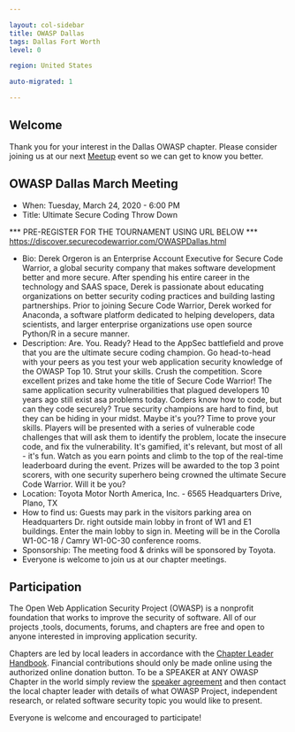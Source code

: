 ```yaml
---

layout: col-sidebar
title: OWASP Dallas
tags: Dallas Fort Worth
level: 0

region: United States

auto-migrated: 1

---
```


## Welcome
Thank you for your interest in the Dallas OWASP chapter. Please consider joining us at our next [Meetup](https://www.meetup.com/Dallas-The-Open-Web-Application-Security-Project-Meetup/) event so we can get to know you better.

## OWASP Dallas March Meeting
- When:  Tuesday, March 24, 2020 - 6:00 PM
- Title:  Ultimate Secure Coding Throw Down

*** PRE-REGISTER FOR THE TOURNAMENT USING URL BELOW ***
https://discover.securecodewarrior.com/OWASPDallas.html
- Bio:  Derek Orgeron is an Enterprise Account Executive for Secure Code Warrior, a global security company that makes software development better and more secure. After spending his entire career in the technology and SAAS space, Derek is passionate about educating organizations on better security coding practices and building lasting partnerships. Prior to joining Secure Code Warrior, Derek worked for Anaconda, a software platform dedicated to helping developers, data scientists, and larger enterprise organizations use open source Python/R in a secure manner.
- Description:  Are. You. Ready? Head to the AppSec battlefield and prove that you are the ultimate secure coding champion. Go head-to-head with your peers as you test your web application security knowledge of the OWASP Top 10. Strut your skills. Crush the competition. Score excellent prizes and take home the title of Secure Code Warrior! The same application security vulnerabilities that plagued developers 10 years ago still exist asa problems today. Coders know how to code, but can they code securely? True security champions are hard to find, but they can be hiding in your midst. Maybe it's you?? Time to prove your skills. Players will be presented with a series of vulnerable code challenges that will ask them to identify the problem, locate the insecure code, and fix the vulnerability. It's gamified, it's relevant, but most of all - it's fun. Watch as you earn points and climb to the top of the real-time leaderboard during the event. Prizes will be awarded to the top 3 point scorers, with one security superhero being crowned the ultimate Secure Code Warrior. Will it be you?
- Location:  Toyota Motor North America, Inc. - 6565 Headquarters Drive, Plano, TX
- How to find us:  Guests may park in the visitors parking area on Headquarters Dr. right outside main lobby in front of W1 and E1 buildings. Enter the main lobby to sign in. Meeting will be in the Corolla W1-0C-18 / Camry W1-0C-30 conference rooms.
- Sponsorship:  The meeting food & drinks will be sponsored by Toyota.
- Everyone is welcome to join us at our chapter meetings.

## Participation
The Open Web Application Security Project (OWASP) is a nonprofit foundation that works to improve the security of software. All of our projects ,tools, documents, forums, and chapters are free and open to anyone interested in improving application security. 

Chapters are led by local leaders in accordance with the [Chapter Leader Handbook](/www-policy/rules-of-procedure/chapter-handbook). Financial contributions should only be made online using the authorized online donation button. To be a SPEAKER at ANY OWASP Chapter in the world simply review the [speaker agreement](/www-policy/speaker-agreement) and then contact the local chapter leader with details of what OWASP Project, independent research, or related software security topic you would like to present.

Everyone is welcome and encouraged to participate!

<!-- Standard Chapter Page Template
This is an example of a Project or Chapter page.
Please change these items to indicate the actual information you wish to present. In addition to this information, the 'front-matter' above the text should be modified to reflect your actual information.  An explanation of each of the front-matter items is below:

{front matter for this file}

```
- layout: This is the layout used by project and chapter pages.  You should leave this value as col-sidebar
- title: This is the title of your project or chapter page, usually the name.  For example, OWASP Zed Attack Proxy or OWASP Baltimore
- tags: This is a space-delimited list of tags you associate with your project or chapter.  If you are using tabs, at least one of these tags should be unique in order to be used in the tabs files (an example tab is included in this repo) 
- region: This is the region you are in according to our data
```
```
{copy for this file (index.md)}
Replace the text above the commented area with your information in the format below:

```
{info.md}

This separate file is where you should place links to your Google Group and Meetup page. It will be automatically rendered in the column sidebar.

{leaders.md}

Another separate file that should simply include each leaders name with mailto link as a list. It will also be automatically rendered in the column sidebar.

-->
